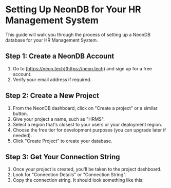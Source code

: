 # Setting Up NeonDB for Your HR Management System

This guide will walk you through the process of setting up a NeonDB database for your HR Management System.

## Step 1: Create a NeonDB Account

1. Go to [https://neon.tech](https://neon.tech) and sign up for a free account.
2. Verify your email address if required.

## Step 2: Create a New Project

1. From the NeonDB dashboard, click on "Create a project" or a similar button.
2. Give your project a name, such as "HRMS".
3. Select a region that's closest to your users or your deployment region.
4. Choose the free tier for development purposes (you can upgrade later if needed).
5. Click "Create Project" to create your database.

## Step 3: Get Your Connection String

1. Once your project is created, you'll be taken to the project dashboard.
2. Look for "Connection Details" or "Connection String".
3. Copy the connection string. It should look something like this:

